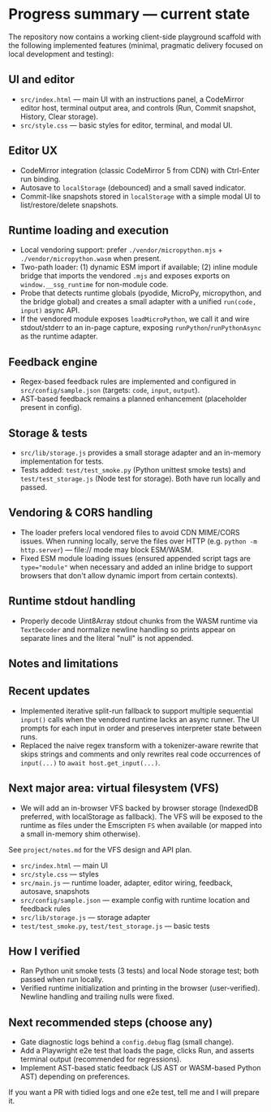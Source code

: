 # Progress summary — current state

The repository now contains a working client-side playground scaffold with the following implemented features (minimal, pragmatic delivery focused on local development and testing):

## UI and editor

- `src/index.html` — main UI with an instructions panel, a CodeMirror editor host, terminal output area, and controls (Run, Commit snapshot, History, Clear storage).
- `src/style.css` — basic styles for editor, terminal, and modal UI.

## Editor UX

- CodeMirror integration (classic CodeMirror 5 from CDN) with Ctrl-Enter run binding.
- Autosave to `localStorage` (debounced) and a small saved indicator.
- Commit-like snapshots stored in `localStorage` with a simple modal UI to list/restore/delete snapshots.

## Runtime loading and execution

- Local vendoring support: prefer `./vendor/micropython.mjs` + `./vendor/micropython.wasm` when present.
- Two-path loader: (1) dynamic ESM import if available; (2) inline module bridge that imports the vendored `.mjs` and exposes exports on `window.__ssg_runtime` for non-module code.
- Probe that detects runtime globals (pyodide, MicroPy, micropython, and the bridge global) and creates a small adapter with a unified `run(code, input)` async API.
- If the vendored module exposes `loadMicroPython`, we call it and wire stdout/stderr to an in-page capture, exposing `runPython`/`runPythonAsync` as the runtime adapter.

## Feedback engine

- Regex-based feedback rules are implemented and configured in `src/config/sample.json` (targets: `code`, `input`, `output`).
- AST-based feedback remains a planned enhancement (placeholder present in config).

## Storage & tests

- `src/lib/storage.js` provides a small storage adapter and an in-memory implementation for tests.
- Tests added: `test/test_smoke.py` (Python unittest smoke tests) and `test/test_storage.js` (Node test for storage). Both have run locally and passed.

## Vendoring & CORS handling

- The loader prefers local vendored files to avoid CDN MIME/CORS issues. When running locally, serve the files over HTTP (e.g. `python -m http.server`) — file:// mode may block ESM/WASM.
- Fixed ESM module loading issues (ensured appended script tags are `type="module"` when necessary and added an inline bridge to support browsers that don't allow dynamic import from certain contexts).

## Runtime stdout handling

- Properly decode Uint8Array stdout chunks from the WASM runtime via `TextDecoder` and normalize newline handling so prints appear on separate lines and the literal "null" is not appended.

## Notes and limitations


## Recent updates
- Implemented iterative split-run fallback to support multiple sequential
	`input()` calls when the vendored runtime lacks an async runner. The UI
	prompts for each input in order and preserves interpreter state between runs.
- Replaced the naive regex transform with a tokenizer-aware rewrite that skips
	strings and comments and only rewrites real code occurrences of `input(...)`
	to `await host.get_input(...)`.

## Next major area: virtual filesystem (VFS)
- We will add an in-browser VFS backed by browser storage (IndexedDB preferred,
	with localStorage as fallback). The VFS will be exposed to the runtime as
	files under the Emscripten `FS` when available (or mapped into a small
	in-memory shim otherwise).

See `project/notes.md` for the VFS design and API plan.

- `src/index.html` — main UI
- `src/style.css` — styles
- `src/main.js` — runtime loader, adapter, editor wiring, feedback, autosave, snapshots
- `src/config/sample.json` — example config with runtime location and feedback rules
- `src/lib/storage.js` — storage adapter
- `test/test_smoke.py`, `test/test_storage.js` — basic tests

## How I verified

- Ran Python unit smoke tests (3 tests) and local Node storage test; both passed when run locally.
- Verified runtime initialization and printing in the browser (user-verified). Newline handling and trailing nulls were fixed.

## Next recommended steps (choose any)

- Gate diagnostic logs behind a `config.debug` flag (small change).
- Add a Playwright e2e test that loads the page, clicks Run, and asserts terminal output (recommended for regressions).
- Implement AST-based static feedback (JS AST or WASM-based Python AST) depending on preferences.

If you want a PR with tidied logs and one e2e test, tell me and I will prepare it.
